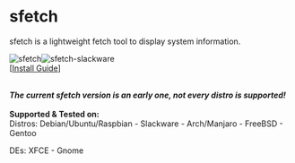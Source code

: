 # sfetch
sfetch is a lightweight fetch tool to display system information.

![sfetch](https://i.imgur.com/I92HyDx.png)![sfetch-slackware](https://i.imgur.com/a8igFqq.png)
<br/> 
[[Install Guide](https://github.com/sean0262/sfetch/wiki/Install)]  
  
<br/>  
<b><i>The current sfetch version is an early one, not every distro is supported!</b></i> 
<br/>  
<br/>
<b>Supported & Tested on:  </b>  <br/>
Distros:
Debian/Ubuntu/Raspbian
- Slackware   
- Arch/Manjaro  
- FreeBSD  
- Gentoo  

DEs:
XFCE - Gnome
